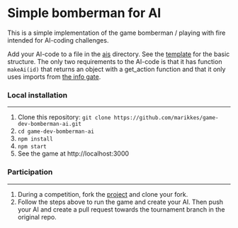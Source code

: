 # Simple bomberman for AI

This is a simple implementation of the game bomberman / playing with fire intended for AI-coding challenges.

Add your AI-code to a file in the [ais](public/ais) directory. See the [template](public/ais/template.js) for the basic structure. The only two requirements to the AI-code is that it has function `makeAi(id)` that returns an object with a get_action function and that it only uses imports from [the info gate](public/ai-info-gate.js).


### Local installation

------------
1. Clone this repository: ```git clone https://github.com/marikkes/game-dev-bomberman-ai.git```
2. ```cd game-dev-bomberman-ai```
3. ```npm install```
4. ```npm start```
5. See the game at http://localhost:3000

### Participation

------------
1. During a competition, fork the [project](https://github.com/Ivarafa/game-dev-bomberman-ai) and clone your fork.
2. Follow the steps above to run the game and create your AI. Then push your AI and create a pull request towards the tournament branch in the original repo.
